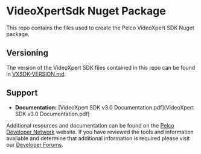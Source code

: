# VideoXpertSdk Nuget Package

This repo contains the files used to create the Pelco VideoXpert SDK Nuget package.  

## Versioning

The version of the VideoXpert SDK files contained in this repo can be found in [VXSDK-VERSION.md](VideoXpertSdk/VXSDK-VERSION.md).

## Support

* **Documentation:** [VideoXpert SDK v3.0 Documentation.pdf](VideoXpert SDK v3.0 Documentation.pdf)

Additional resources and documentation can be found on the [Pelco Developer Network](http://pdn.pelco.com) website.  If you have reviewed the tools and information available and determine that additional information is required please visit our [Developer Forums](http://pdn.pelco.com/forum).
